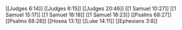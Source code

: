 [[Judges 6:14]]
[[Judges 6:15]]
[[Judges 20:46]]
[[1 Samuel 10:27]]
[[1 Samuel 15:17]]
[[1 Samuel 18:18]]
[[1 Samuel 18:23]]
[[Psalms 68:27]]
[[Psalms 68:28]]
[[Hosea 13:1]]
[[Luke 14:11]]
[[Ephesians 3:8]]
